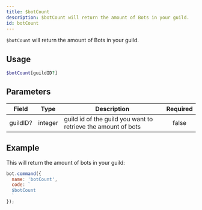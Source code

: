 ```yaml
---
title: $botCount 
description: $botCount will return the amount of Bots in your guild.
id: botCount
---
```


`$botCount` will return the amount of Bots in your guild.

## Usage

```php
$botCount[guildID?]
```

## Parameters 


| Field    | Type    | Description                                                   | Required |
| -------- | ------- | ------------------------------------------------------------- |:--------:|
| guildID? | integer | guild id of the guild you want to retrieve the amount of bots |    false    |


## Example

This will return the amount of bots in your guild:

```javascript
bot.command({
  name: 'botCount',
  code: `
  $botCount
  `
});
```